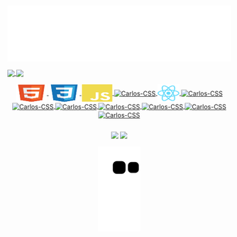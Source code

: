 <p align="center">
<img src="header.svg" />
</p>

<div>
  <a href="https://github.com/Carlosv117">
  <img align="center" height="165em" src="https://github-readme-stats.vercel.app/api?username=Carlosv117&show_icons=true&theme=tokyonight&include_all_commits=true&count_private=true"/>
  <img align="center" height="165em" src="https://github-readme-stats.vercel.app/api/top-langs/?username=Carlosv117&layout=compact&langs_count=7&theme=tokyonight"/>
</div>

  <div  align="center" style="display: inline_block"><br>
    <img align="center" alt="Carlos-HTML" height="40" width="70" src="https://raw.githubusercontent.com/devicons/devicon/master/icons/html5/html5-original.svg">
    <img align="center" alt="Carlos-CSS" height="40" width="70" src="https://raw.githubusercontent.com/devicons/devicon/master/icons/css3/css3-original.svg">
    <img align="center" alt="Carlos-Js" height="40" width="70"src="https://raw.githubusercontent.com/devicons/devicon/master/icons/javascript/javascript-plain.svg">
    <img align="center" alt="Carlos-CSS" height="40" width="70" src="https://cdn.jsdelivr.net/gh/devicons/devicon/icons/typescript/typescript-original.svg" />
    <img align="center" alt="Carlos-React" height="40" width="50" src="https://raw.githubusercontent.com/devicons/devicon/master/icons/react/react-original.svg">
    <img align="center" alt="Carlos-CSS" height="40" width="70" src="https://cdn.jsdelivr.net/gh/devicons/devicon/icons/nodejs/nodejs-original.svg" />
    <img align="center" alt="Carlos-CSS" height="40" width="70" src="https://cdn.jsdelivr.net/gh/devicons/devicon/icons/python/python-original.svg" />
    <img align="center" alt="Carlos-CSS" height="50" width="70" src="https://cdn.jsdelivr.net/gh/devicons/devicon/icons/docker/docker-original.svg" />
    <img align="center" alt="Carlos-CSS" height="40" width="70" src="https://cdn.jsdelivr.net/gh/devicons/devicon/icons/postgresql/postgresql-plain.svg" />
    <img align="center" alt="Carlos-CSS" height="35" width="70" src="https://cdn.jsdelivr.net/gh/devicons/devicon/icons/django/django-plain.svg" />
    <img align="center" alt="Carlos-CSS" height="40" width="50" src="https://cdn.jsdelivr.net/gh/devicons/devicon/icons/git/git-original.svg">  
    <img align="center" alt="Carlos-CSS" height="35" width="70" src="https://cdn.jsdelivr.net/gh/devicons/devicon/icons/vscode/vscode-original.svg" />
    
##

<div> 
  <a href = "mailto:limacarlosvitor@gmail.com"><img src="https://img.shields.io/badge/-Gmail-%23333?style=for-the-badge&logo=gmail&logoColor=white" target="_blank"></a>
  <a href="https://www.linkedin.com/in/carlos-vitor-ribeiro-cerqueira-lima-08aa78212/" target="_blank"><img src="https://img.shields.io/badge/-LinkedIn-%230077B5?style=for-the-badge&logo=linkedin&logoColor=white" target="_blank"></a> 
 
  ![Snake animation](https://github.com/Carlosv117/Carlosv117/blob/output/github-contribution-grid-snake.svg)
 
</div>
